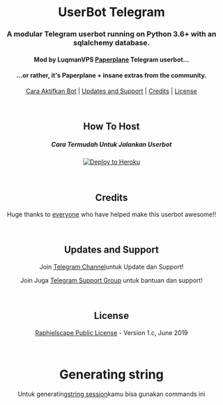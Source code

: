 <h1 align="center">UserBot Telegram</h1>
<h3 align="center">A modular Telegram userbot running on Python 3.6+ with an sqlalchemy database.</h3>
<h4 align="center">Mod by LuqmanVPS <a href="https://github.com/luqmanvps/">Paperplane</a> Telegram userbot...</h4>
<h4 align="center">...or rather, it's Paperplane + insane extras from the community.</h4>
<p align="center"><a href="#how-to-host">Cara Aktifkan Bot</a> | <a href="#updates-and-support">Updates and Support</a> | <a href="#credits">Credits</a> | <a href="#license">License</a></p>
<p align="center">&nbsp;</p>
<h2 align="center">How To Host</h2>
<h5 align="center">Cara Termudah Untuk Jalankan Userbot</h5>
<p align="center"><a href="https://heroku.com/deploy?template=https://github.com/luqmanvps/Userbot1/tree/master"> <img src="https://www.herokucdn.com/deploy/button.svg" alt="Deploy to Heroku" /></a></p>
<p align="center">&nbsp;</p>
<h2 align="center">Credits</h2>
<p align="center">Huge thanks to <a href="https://github.com/luqmanvps/Userbot1/graphs/contributors">everyone</a> who have helped make this userbot awesome!!</p>
<p align="center">&nbsp;</p>
<h2 align="center">Updates and Support</h2>
<p align="center">Join <a href="https://t.me/luqmanbot">Telegram Channel</a>untuk Update dan Support!</p>
<p align="center">Join Juga <a href="https://t.me/luqmanbodsupport">Telegram Support Group</a> untuk bantuan dan support!</p>
<p align="center">&nbsp;</p>
<h2 align="center">License</h2>
<p align="center"><a href="https://github.com/luqmanvps/Userbot1/blob/sql-extended/LICENSE">Raphielscape Public License</a> - Version 1.c, June 2019</p>
<p align="center">&nbsp;</p>
<h1 align="center">Generating string</h1>
<p align="center">Untuk generating<a href="https://t.me/devkeks/27">string session</a>kamu bisa gunakan commands ini</p>
